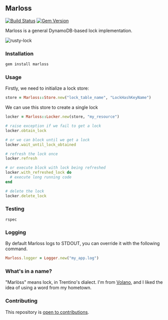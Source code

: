## Marloss

[![Build Status](https://travis-ci.org/eredi93/marloss.svg?branch=master)](https://travis-ci.org/eredi93/marloss)
[![Gem Version](https://badge.fury.io/rb/marloss.svg)](http://badge.fury.io/rb/marloss)

Marloss is a general DynamoDB-based lock implementation.

![rusty-lock](https://user-images.githubusercontent.com/10990391/33243215-aa602a6c-d2d9-11e7-8fc6-d4a0c2a5b30d.jpg)

### Installation

```sh
gem install marloss
```

### Usage

Firstly, we need to initialize a lock store:

```ruby
store = Marloss::Store.new("lock_table_name", "LockHashKeyName")
```

We can use this store to create a single lock

```ruby
locker = Marloss::Locker.new(store, "my_resource")

# raise exception if we fail to get a lock
locker.obtain_lock

# or we can block until we get a lock
locker.wait_until_lock_obtained

# refresh the lock once
locker.refresh

# or execute block with lock being refreshed
locker.with_refreshed_lock do
  # execute long running code
end

# delete the lock
locker.delete_lock
```

### Testing

`rspec`

### Logging

By default Marloss logs to STDOUT, you can override it with the following command.

```ruby
Marloss.logger = Logger.new("my_app.log")
```

### What's in a name?

"Marlòss" means lock, in Trentino's dialect. I'm from [Volano](https://en.wikipedia.org/wiki/Volano), and I liked the idea of using a word from my hometown.

### Contributing

This repository is [open to contributions](.github/CONTRIBUTING.md).
